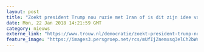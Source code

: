 ```yaml
---
layout: post
title: "Zoekt president Trump nou ruzie met Iran of is dit zijn idee van diplomatie?"
date: Mon, 22 Jan 2018 14:21:59 GMT
category: nieuws
externe_link: "https://www.trouw.nl/democratie/zoekt-president-trump-nou-ruzie-met-iran-of-is-dit-zijn-idee-van-diplomatie-~a74da687/"
feature_image: "https://images3.persgroep.net/rcs/mUfIjZnemxsq3elCh2bWn2o6SkQ/diocontent/146200287/_focus/0.51/0.75/_fill/230/230?appId=e9b4e2a1869038ffcaf318a6d1463b0b&quality=0.9&format=jpeg"
---
```



